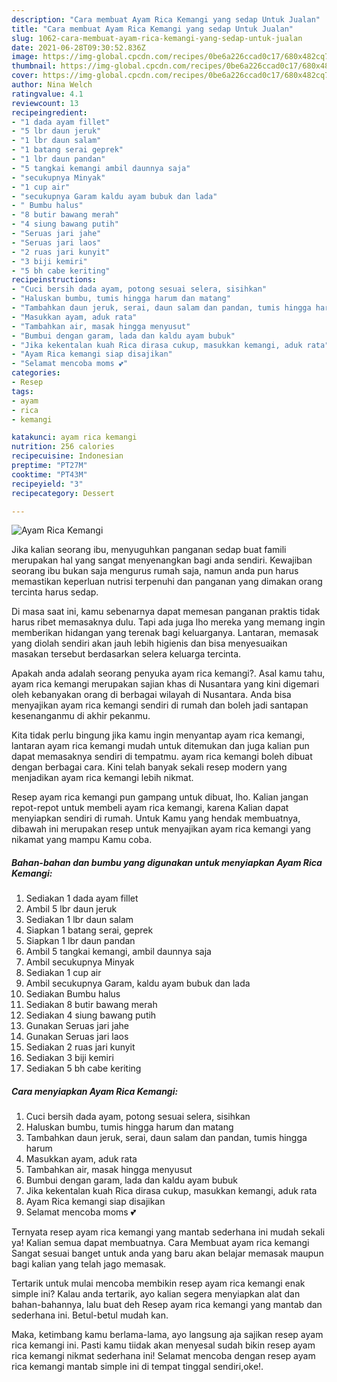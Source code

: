 ```yaml
---
description: "Cara membuat Ayam Rica Kemangi yang sedap Untuk Jualan"
title: "Cara membuat Ayam Rica Kemangi yang sedap Untuk Jualan"
slug: 1062-cara-membuat-ayam-rica-kemangi-yang-sedap-untuk-jualan
date: 2021-06-28T09:30:52.836Z
image: https://img-global.cpcdn.com/recipes/0be6a226ccad0c17/680x482cq70/ayam-rica-kemangi-foto-resep-utama.jpg
thumbnail: https://img-global.cpcdn.com/recipes/0be6a226ccad0c17/680x482cq70/ayam-rica-kemangi-foto-resep-utama.jpg
cover: https://img-global.cpcdn.com/recipes/0be6a226ccad0c17/680x482cq70/ayam-rica-kemangi-foto-resep-utama.jpg
author: Nina Welch
ratingvalue: 4.1
reviewcount: 13
recipeingredient:
- "1 dada ayam fillet"
- "5 lbr daun jeruk"
- "1 lbr daun salam"
- "1 batang serai geprek"
- "1 lbr daun pandan"
- "5 tangkai kemangi ambil daunnya saja"
- "secukupnya Minyak"
- "1 cup air"
- "secukupnya Garam kaldu ayam bubuk dan lada"
- " Bumbu halus"
- "8 butir bawang merah"
- "4 siung bawang putih"
- "Seruas jari jahe"
- "Seruas jari laos"
- "2 ruas jari kunyit"
- "3 biji kemiri"
- "5 bh cabe keriting"
recipeinstructions:
- "Cuci bersih dada ayam, potong sesuai selera, sisihkan"
- "Haluskan bumbu, tumis hingga harum dan matang"
- "Tambahkan daun jeruk, serai, daun salam dan pandan, tumis hingga harum"
- "Masukkan ayam, aduk rata"
- "Tambahkan air, masak hingga menyusut"
- "Bumbui dengan garam, lada dan kaldu ayam bubuk"
- "Jika kekentalan kuah Rica dirasa cukup, masukkan kemangi, aduk rata"
- "Ayam Rica kemangi siap disajikan"
- "Selamat mencoba moms 💕"
categories:
- Resep
tags:
- ayam
- rica
- kemangi

katakunci: ayam rica kemangi 
nutrition: 256 calories
recipecuisine: Indonesian
preptime: "PT27M"
cooktime: "PT43M"
recipeyield: "3"
recipecategory: Dessert

---
```



![Ayam Rica Kemangi](https://img-global.cpcdn.com/recipes/0be6a226ccad0c17/680x482cq70/ayam-rica-kemangi-foto-resep-utama.jpg)

Jika kalian seorang ibu, menyuguhkan panganan sedap buat famili merupakan hal yang sangat menyenangkan bagi anda sendiri. Kewajiban seorang ibu bukan saja mengurus rumah saja, namun anda pun harus memastikan keperluan nutrisi terpenuhi dan panganan yang dimakan orang tercinta harus sedap.

Di masa  saat ini, kamu sebenarnya dapat memesan panganan praktis tidak harus ribet memasaknya dulu. Tapi ada juga lho mereka yang memang ingin memberikan hidangan yang terenak bagi keluarganya. Lantaran, memasak yang diolah sendiri akan jauh lebih higienis dan bisa menyesuaikan masakan tersebut berdasarkan selera keluarga tercinta. 



Apakah anda adalah seorang penyuka ayam rica kemangi?. Asal kamu tahu, ayam rica kemangi merupakan sajian khas di Nusantara yang kini digemari oleh kebanyakan orang di berbagai wilayah di Nusantara. Anda bisa menyajikan ayam rica kemangi sendiri di rumah dan boleh jadi santapan kesenanganmu di akhir pekanmu.

Kita tidak perlu bingung jika kamu ingin menyantap ayam rica kemangi, lantaran ayam rica kemangi mudah untuk ditemukan dan juga kalian pun dapat memasaknya sendiri di tempatmu. ayam rica kemangi boleh dibuat dengan berbagai cara. Kini telah banyak sekali resep modern yang menjadikan ayam rica kemangi lebih nikmat.

Resep ayam rica kemangi pun gampang untuk dibuat, lho. Kalian jangan repot-repot untuk membeli ayam rica kemangi, karena Kalian dapat menyiapkan sendiri di rumah. Untuk Kamu yang hendak membuatnya, dibawah ini merupakan resep untuk menyajikan ayam rica kemangi yang nikamat yang mampu Kamu coba.

<!--inarticleads1-->

##### Bahan-bahan dan bumbu yang digunakan untuk menyiapkan Ayam Rica Kemangi:

1. Sediakan 1 dada ayam fillet
1. Ambil 5 lbr daun jeruk
1. Sediakan 1 lbr daun salam
1. Siapkan 1 batang serai, geprek
1. Siapkan 1 lbr daun pandan
1. Ambil 5 tangkai kemangi, ambil daunnya saja
1. Ambil secukupnya Minyak
1. Sediakan 1 cup air
1. Ambil secukupnya Garam, kaldu ayam bubuk dan lada
1. Sediakan  Bumbu halus
1. Sediakan 8 butir bawang merah
1. Sediakan 4 siung bawang putih
1. Gunakan Seruas jari jahe
1. Gunakan Seruas jari laos
1. Sediakan 2 ruas jari kunyit
1. Sediakan 3 biji kemiri
1. Sediakan 5 bh cabe keriting




<!--inarticleads2-->

##### Cara menyiapkan Ayam Rica Kemangi:

1. Cuci bersih dada ayam, potong sesuai selera, sisihkan
1. Haluskan bumbu, tumis hingga harum dan matang
1. Tambahkan daun jeruk, serai, daun salam dan pandan, tumis hingga harum
1. Masukkan ayam, aduk rata
1. Tambahkan air, masak hingga menyusut
1. Bumbui dengan garam, lada dan kaldu ayam bubuk
1. Jika kekentalan kuah Rica dirasa cukup, masukkan kemangi, aduk rata
1. Ayam Rica kemangi siap disajikan
1. Selamat mencoba moms 💕




Ternyata resep ayam rica kemangi yang mantab sederhana ini mudah sekali ya! Kalian semua dapat membuatnya. Cara Membuat ayam rica kemangi Sangat sesuai banget untuk anda yang baru akan belajar memasak maupun bagi kalian yang telah jago memasak.

Tertarik untuk mulai mencoba membikin resep ayam rica kemangi enak simple ini? Kalau anda tertarik, ayo kalian segera menyiapkan alat dan bahan-bahannya, lalu buat deh Resep ayam rica kemangi yang mantab dan sederhana ini. Betul-betul mudah kan. 

Maka, ketimbang kamu berlama-lama, ayo langsung aja sajikan resep ayam rica kemangi ini. Pasti kamu tiidak akan menyesal sudah bikin resep ayam rica kemangi nikmat sederhana ini! Selamat mencoba dengan resep ayam rica kemangi mantab simple ini di tempat tinggal sendiri,oke!.

